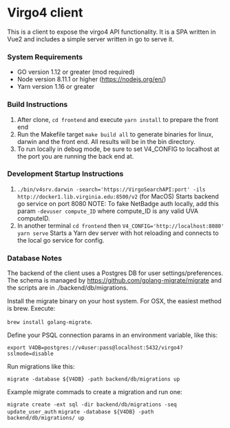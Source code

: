 # Virgo4 client

This is a client to expose the virgo4 API functionality. It is a SPA written in Vue2
and includes a simple server written in go to serve it. 

### System Requirements

* GO version 1.12 or greater (mod required)
* Node version 8.11.1 or higher (https://nodejs.org/en/)
* Yarn version 1.16 or greater

### Build Instructions

1. After clone, `cd frontend` and execute `yarn install` to prepare the front end
2. Run the Makefile target `make build all` to generate binaries for linux, darwin and the front end.  All results will be in the bin directory.
3. To run locally in debug mode, be sure to set V4_CONFIG to localhost at the port you are running the back end at.

### Development Startup Instructions

1. `./bin/v4srv.darwin -search='https://VirgoSearchAPI:port' -ils http://docker1.lib.virginia.edu:8500/v2` (for MacOS)
    Starts backend go service on port 8080
    NOTE: To fake NetBadge auth locally, add this param `-devuser compute_ID` where compute_ID is any valid UVA computeID.
2. In another terminal `cd frontend` then `V4_CONFIG='http://localhost:8080' yarn serve`
    Starts a Yarn dev server with hot reloading and connects to the local go service for config.

### Database Notes

The backend of the client uses a Postgres DB for user settings/preferences. The schema is managed by 
https://github.com/golang-migrate/migrate and the scripts are in ./backend/db/migrations.

Install the migrate binary on your host system. For OSX, the easiest method is brew. Execute:

`brew install golang-migrate`.

Define your PSQL connection params in an environment variable, like this:

`export V4DB=postgres://v4user:pass@localhost:5432/virgo4?sslmode=disable`

Run migrations like this:

`migrate -database ${V4DB} -path backend/db/migrations up`

Example migrate commads to create a migration and run one:

`migrate create -ext sql -dir backend/db/migrations -seq update_user_auth`
`migrate -database ${V4DB} -path backend/db/migrations/ up`
